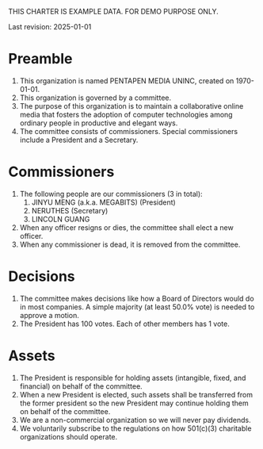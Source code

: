 THIS CHARTER IS EXAMPLE DATA. FOR DEMO PURPOSE ONLY.

Last revision: 2025-01-01

# Preamble

1. This organization is named PENTAPEN MEDIA UNINC, created on 1970-01-01.
2. This organization is governed by a committee.
3. The purpose of this organization is to maintain a collaborative online media that fosters the adoption of computer technologies among ordinary people in productive and elegant ways.
4. The committee consists of commissioners. Special commissioners include a President and a Secretary.

# Commissioners

1. The following people are our commissioners (3 in total):
   1. JINYU MENG (a.k.a. MEGABITS) (President)
   2. NERUTHES (Secretary)
   3. LINCOLN GUANG
2. When any officer resigns or dies, the committee shall elect a new officer.
3. When any commissioner is dead, it is removed from the committee.

# Decisions

1. The committee makes decisions like how a Board of Directors would do in most companies. A simple majority (at least 50.0% vote) is needed to approve a motion.
2. The President has 100 votes. Each of other members has 1 vote.

# Assets

1. The President is responsible for holding assets (intangible, fixed, and financial) on behalf of the committee.
2. When a new President is elected, such assets shall be transferred from the former president so the new President may continue holding them on behalf of the committee.
3. We are a non-commercial organization so we will never pay dividends.
4. We voluntarily subscribe to the regulations on how 501(c)(3) charitable organizations should operate.


